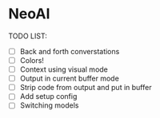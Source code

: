 
# NeoAI

TODO LIST:

- [ ] Back and forth converstations
- [ ] Colors!
- [ ] Context using visual mode
- [ ] Output in current buffer mode
- [ ] Strip code from output and put in buffer
- [ ] Add setup config
- [ ] Switching models
